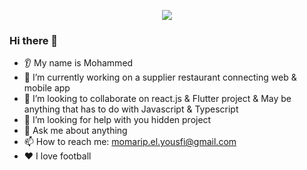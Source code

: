 <p align="center">
<img src="https://www.pexels.com/photo/macbook-pro-92904/"/>

</p>

  ### Hi there 👋
* 👂 My name is Mohammed
* 🔭 I’m currently working on a supplier restaurant connecting web & mobile app
* 🤝 I’m looking to collaborate on react.js & Flutter project & May be anything that has to do with Javascript & Typescript
* 🤔 I’m looking for help with you hidden project
* 💬 Ask me about anything
* 📫 How to reach me: momarip.el.yousfi@gmail.com
* ❤️ I love football
